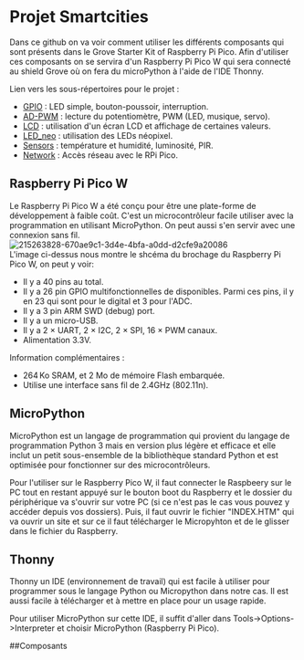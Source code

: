 # Projet Smartcities
Dans ce github on va voir comment utiliser les différents composants qui sont présents dans le Grove Starter Kit of Raspberry Pi Pico. Afin d'utiliser ces composants on se servira d'un Raspberry Pi Pico W qui sera connecté au shield Grove où on fera du microPython à l'aide de l'IDE Thonny.

Lien vers les sous-répertoires pour le projet :                                                                                                                                 
- [GPIO](GPIO) : LED simple, bouton-poussoir, interruption.                                                                                        
- [AD-PWM](AD-PWM) : lecture du potentiomètre, PWM (LED, musique, servo).                                                                           
- [LCD](LCD) : utilisation d'un écran LCD et affichage de certaines valeurs.                                              
- [LED_neo](LED_neo) : utilisation des LEDs néopixel.                                     
- [Sensors](sensors) : température et humidité, luminosité, PIR.                                              
- [Network](network) : Accès réseau avec le RPi Pico.   

## Raspberry Pi Pico W                                                                                                                                                         
Le Raspberry Pi Pico W a été conçu pour être une plate-forme de développement à faible coût. C'est un microcontrôleur facile utiliser avec la programmation en utilisant MicroPython. On peut aussi s'en servir avec une connexion sans fil.
![215263828-670ae9c1-3d4e-4bfa-a0dd-d2cfe9a20086](https://user-images.githubusercontent.com/124890653/222923816-5105b172-7b77-4d11-bca6-92ee978b5715.png)                                                                                               
L'image ci-dessus nous montre le shcéma du brochage du Raspberry Pi Pico W, on peut y voir:
- Il y a 40 pins au total.                                                
- Il y a 26 pin GPIO multifonctionnelles de disponibles. Parmi ces pins, il y en 23 qui sont pour le digital et 3 pour l'ADC.                                              
- Il y a 3 pin ARM SWD (debug) port.                                     
- Il y a un micro-USB.    
- Il y a 2 × UART, 2 × I2C, 2 × SPI, 16 × PWM canaux.
- Alimentation 3.3V.                                              

Information complémentaires :           
- 264 Ko SRAM, et 2 Mo de mémoire Flash embarquée.                   
- Utilise une interface sans fil de 2.4GHz (802.11n).

## MicroPython                                                                 
MicroPython est un langage de programmation qui provient du langage de programmation Python 3  mais en version plus légère et efficace et elle inclut un petit sous-ensemble de la bibliothèque standard Python et est optimisée pour fonctionner sur des microcontrôleurs.   

Pour l'utiliser sur le Raspberry Pico W, il faut connecter le Raspbeery sur le PC tout en restant appuyé sur le bouton boot du Raspberry et le dossier du périphérique va s'ouvrir sur votre PC (si ce n'est pas le cas vous pouvez y accéder depuis vos dossiers). Puis, il faut ouvrir le fichier "INDEX.HTM" qui va ouvrir un site et sur ce il faut télécharger le Micropyhton et de le glisser dans le fichier du Raspberry.

## Thonny
Thonny un IDE (environnement de travail) qui est facile à utiliser pour programmer sous le langage Python ou Micropython dans notre cas. Il est aussi facile à télécharger et à mettre en place pour un usage rapide.         

Pour utiliser MicroPython sur cette IDE, il suffit d'aller dans Tools->Options->Interpreter et choisir MicroPython (Raspberry Pi Pico).

##Composants
